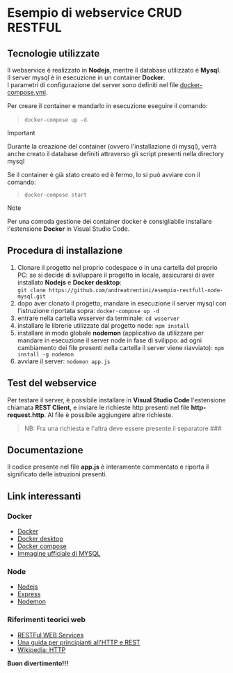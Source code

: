 # Esempio di webservice CRUD RESTFUL

## Tecnologie utilizzate
Il webservice è realizzato in **Nodejs**, mentre il database utilizzato è **Mysql**.  
Il server mysql è in esecuzione in un container **Docker**.  
I parametri di configurazione del server sono definiti nel file <u>docker-compose.yml</u>.  

Per creare il container e mandarlo in esecuzione eseguire il comando:

>`docker-compose up -d`. 

> [!IMPORTANT]
>Durante la creazione del container (ovvero l'installazione di mysql), verrà anche creato il database definiti attraverso gli script presenti nella directory mysql

Se il container è già stato creato ed è fermo, lo si può avviare con il comando:

> `docker-compose start`

> [!NOTE]
>Per una comoda gestione dei container docker è consigliabile installare l'estensione **Docker** in Visual Studio Code.

## Procedura di installazione
1. Clonare il progetto nel proprio codespace o in una cartella del proprio PC: se si decide di sviluppare il progetto in locale, assicurarsi di aver installato **Nodejs** e **Docker desktop**:  
`git clone https://github.com/andreatrentini/esempio-restfull-node-mysql.git`
2. dopo aver clonato il progetto, mandare in esecuzione il server mysql con l'istruzione riportata sopra: `docker-compose up -d`
3. entrare nella cartella wsserver da terminale: `cd wsserver`
4. installare le librerie utilizzate dal progetto node: `npm install`
5. installare in modo globale **nodemon** (applicativo da utilizzare per mandare in esecuzione il server node in fase di svilippo: ad ogni cambiamento dei file presenti nella cartella il server viene riavviato): `npm install -g nodemon`
6. avviare il server: `nodemon app.js`

## Test del webservice
Per testare il server, è possibile installare in **Visual Studio Code** l'estensione chiamata **REST Client**, e inviare le richieste http presenti nel file **http-request.http**.
Al file è possibile aggiungere altre richieste.  
>NB: Fra una richiesta e l'altra deve essere presente il separatore ###

## Documentazione
Il codice presente nel file **app.js** è interamente commentato e riporta il significato delle istruzioni presenti.

## Link interessanti
### Docker
- [Docker](https://www.docker.com/)
- [Docker desktop](https://www.docker.com/products/docker-desktop/)
- [Docker compose](https://docs.docker.com/compose/)
- [Immagine ufficiale di MYSQL](https://hub.docker.com/_/mysql)
### Node
- [Nodejs](https://nodejs.org/en)
- [Express](https://expressjs.com/it/)
- [Nodemon](https://www.npmjs.com/package/nodemon)
### Riferimenti teorici web
- [RESTFul WEB Services](https://www.html.it/guide/restful-web-services-la-guida/)
- [Una guida per principianti all'HTTP e REST](https://code.tutsplus.com/it/a-beginners-guide-to-http-and-rest--net-16340t)
- [Wikipedia: HTTP](https://it.wikipedia.org/wiki/Hypertext_Transfer_Protocol)

  
    
  
**Buon divertimento!!!**